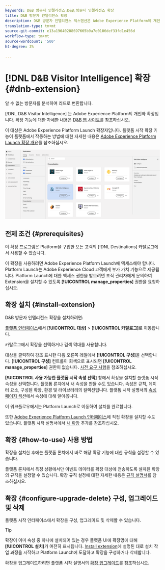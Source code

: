```yaml
---
keywords: D&B 방문자 인텔리전스;D&B;방문자 인텔리전스 확장
title: D&B 방문자 인텔리전스 확장
description: D&B 방문자 인텔리전스 익스텐션은 Adobe Experience Platform의 개인화 대상입니다. 확장 기능에 대한 자세한 내용은 Adobe Exchange의 확장 페이지를 참조하십시오.
translation-type: tm+mt
source-git-commit: e13a19640208697665b0a7e0106def33fd1e456d
workflow-type: tm+mt
source-wordcount: '500'
ht-degree: 3%

---
```



# [!DNL D&B Visitor Intelligence] 확장 {#dnb-extension}

알 수 없는 방문자를 분석하여 리드로 변환합니다.

[!DNL D&B Visitor Intelligence] 는 Adobe Experience Platform의 개인화 확장입니다. 확장 기능에 대한 자세한 내용은 [D&amp;B 웹 사이트](https://www.dnb.com/)를 참조하십시오.

이 대상은 Adobe Experience Platform Launch 확장자입니다. 플랫폼 시작 확장 기능이 플랫폼에서 작동하는 방법에 대한 자세한 내용은 [Adobe Experience Platform Launch 확장 개요](../launch-extensions/overview.md)를 참조하십시오.

![D&amp;B 방문자 인텔리전스 확장](../../assets/catalog/personalization/dnb/catalog.png)

## 전제 조건 {#prerequisites}

이 확장 프로그램은 Platform을 구입한 모든 고객의 [!DNL Destinations] 카탈로그에서 사용할 수 있습니다.

이 확장을 사용하려면 Adobe Experience Platform Launch에 액세스해야 합니다. Platform Launch는 Adobe Experience Cloud 고객에게 부가 가치 기능으로 제공됩니다. Platform Launch에 대한 액세스 권한을 받으려면 조직 관리자에게 문의하여 Extension을 설치할 수 있도록 **[!UICONTROL manage_properties]** 권한을 요청하십시오.

## 확장 설치 {#install-extension}

D&amp;B 방문자 인텔리전스 확장을 설치하려면:

[플랫폼 인터페이스](http://platform.adobe.com/)에서 **[!UICONTROL 대상]** > **[!UICONTROL 카탈로그]**&#x200B;로 이동합니다.

카탈로그에서 확장을 선택하거나 검색 막대를 사용합니다.

대상을 클릭하여 강조 표시한 다음 오른쪽 레일에서 **[!UICONTROL 구성]**&#x200B;을 선택합니다. **[!UICONTROL 구성]** 컨트롤이 회색으로 표시되면 **[!UICONTROL manage_properties]** 권한이 없습니다. [사전 요구 사항](#prerequisites)을 참조하십시오.

**[!UICONTROL 사용 가능한 플랫폼 시작 속성 선택]** 창에서 확장을 설치할 플랫폼 시작 속성을 선택합니다. 플랫폼 론치에서 새 속성을 만들 수도 있습니다. 속성은 규칙, 데이터 요소, 구성된 확장, 환경 및 라이브러리의 컬렉션입니다. 플랫폼 시작 설명서의 [속성 페이지 섹션](https://experienceleague.adobe.com/docs/launch/using/reference/admin/companies-and-properties.html#properties-page)에서 속성에 대해 알아봅니다.

이 워크플로우에서는 Platform Launch로 이동하여 설치를 완료합니다.

또한 [Adobe Experience Platform Launch 인터페이스](https://launch.adobe.com/)에 직접 확장을 설치할 수도 있습니다. 플랫폼 시작 설명서에서 [새 확장](https://experienceleague.adobe.com/docs/launch/using/reference/manage-resources/extensions/overview.html?lang=en#add-a-new-extension) 추가를 참조하십시오.

## 확장 {#how-to-use} 사용 방법

확장을 설치한 후에는 플랫폼 론치에서 바로 해당 확장 기능에 대한 규칙을 설정할 수 있습니다.

플랫폼 론치에서 특정 상황에서만 이벤트 데이터를 확장 대상에 전송하도록 설치된 확장의 규칙을 설정할 수 있습니다. 확장 규칙 설정에 대한 자세한 내용은 [규칙 설명서](https://experienceleague.adobe.com/docs/launch/using/reference/manage-resources/rules.html)를 참조하십시오.

## 확장 {#configure-upgrade-delete} 구성, 업그레이드 및 삭제

플랫폼 시작 인터페이스에서 확장을 구성, 업그레이드 및 삭제할 수 있습니다.

>[!TIP]
>
>확장이 이미 속성 중 하나에 설치되어 있는 경우 플랫폼 UI에 확장명에 대해 **[!UICONTROL 설치]**&#x200B;가 여전히 표시됩니다. [Install extension](#install-extension)에 설명된 대로 설치 작업 과정을 시작하고 Platform Launch에 도달하고 확장을 구성하거나 삭제합니다.

확장을 업그레이드하려면 플랫폼 시작 설명서의 [확장 업그레이드](https://experienceleague.adobe.com/docs/launch/using/reference/manage-resources/extensions/extension-upgrade.html)를 참조하십시오.



